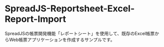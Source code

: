 # SpreadJS-Reportsheet-Excel-Report-Import
SpreadJSの帳票開発機能「レポートシート」を使用して、既存のExcel帳票からWeb帳票アプリケーションを作成するサンプルです。
